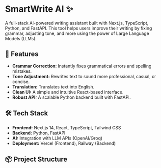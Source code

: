 # SmartWrite AI ✨

A full-stack AI-powered writing assistant built with Next.js, TypeScript, Python, and FastAPI. This tool helps users improve their writing by fixing grammar, adjusting tone, and more using the power of Large Language Models (LLMs).

## 🚀 Features

- **Grammar Correction:** Instantly fixes grammatical errors and spelling mistakes.
- **Tone Adjustment:** Rewrites text to sound more professional, casual, or concise.
- **Translation:** Translates text into English.
- **Clean UI:** A simple and intuitive React-based interface.
- **Robust API:** A scalable Python backend built with FastAPI.

## 🛠️ Tech Stack

- **Frontend:** Next.js 14, React, TypeScript, Tailwind CSS
- **Backend:** Python, FastAPI
- **AI:** Integration with LLM APIs (OpenAI/Groq)
- **Deployment:** Vercel (Frontend), Railway (Backend)

## 📦 Project Structure

